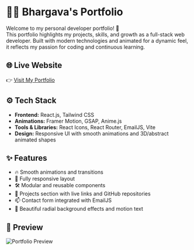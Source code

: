 # 🧑‍💻 Bhargava's Portfolio

Welcome to my personal developer portfolio! 🚀  
This portfolio highlights my projects, skills, and growth as a full-stack web developer. Built with modern technologies and animated for a dynamic feel, it reflects my passion for coding and continuous learning.

## 🌐 Live Website

👉 [Visit My Portfolio](https://bhargava1028.web.app)

## ⚙️ Tech Stack

- **Frontend:** React.js, Tailwind CSS  
- **Animations:** Framer Motion, GSAP, Anime.js  
- **Tools & Libraries:** React Icons, React Router, EmailJS, Vite  
- **Design:** Responsive UI with smooth animations and 3D/abstract animated shapes  

## ✨ Features

- 🔥 Smooth animations and transitions  
- 📱 Fully responsive layout  
- 🛠️ Modular and reusable components  
- 📂 Projects section with live links and GitHub repositories  
- 📫 Contact form integrated with EmailJS  
- 🎨 Beautiful radial background effects and motion text  

## 📸 Preview

![Portfolio Preview](https://adapalabhargavakrishna.github.io/Web-Development/Portfolio/assets/portfolio.png)